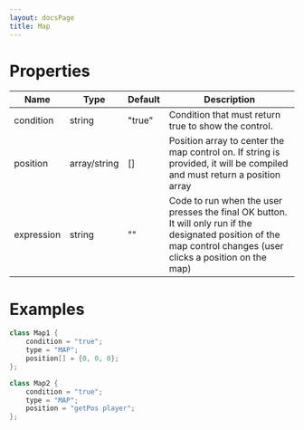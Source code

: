 ```yaml
---
layout: docsPage
title: Map
---
```


# Properties

<table>
    <thead>
        <tr>
            <th>Name</th>
            <th>Type</th>
            <th>Default</th>
            <th>Description</th>
        </tr>
    </thead>
    <tbody>
        <tr>
            <td>condition</td>
            <td>string</td>
            <td>"true"</td>
            <td>Condition that must return true to show the control.</td>
        </tr>
        <tr>
            <td>position</td>
            <td>array/string</td>
            <td>[]</td>
            <td>Position array to center the map control on. If string is provided, it will be compiled and must return a position array</td>
        </tr>
        <tr>
            <td>expression</td>
            <td>string</td>
            <td>""</td>
            <td>Code to run when the user presses the final OK button. It will only run if the designated position of the map control changes (user clicks a position on the map)</td>
        </tr>
    </tbody>
</table>

# Examples
```c++
class Map1 {
    condition = "true";
    type = "MAP";
    position[] = {0, 0, 0};
};

class Map2 {
    condition = "true";
    type = "MAP";
    position = "getPos player";
};
```
